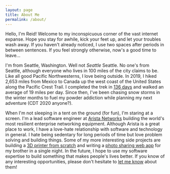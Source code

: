 ```yaml
---
layout: page
title: About Me
permalink: /about/
---
```


Hello, I'm Reid!  Welcome to my inconspicuous corner of the vast internet expanse.  Hope you stay for awhile, kick your feet up, and let your troubles wash away.  If you haven't already noticed, I use two spaces after periods in between sentences.  If you feel strongly otherwise, now's a good time to leave...

I'm from Seattle, Washington.  Well not *Seattle* Seattle.  No one's from Seattle, although everyone who lives in 100 miles of the city claims to be.  Like all good Pacific Northwesterns, I love being outside.  In 2019, I hiked 2,653 miles from Mexico to Canada up the west coast of the United States along the Pacific Crest Trail.  I completed the trek in [136 days](https://docs.google.com/spreadsheets/d/1VUCHmCiV1qDBgHM5udxTyLRSyirUIyrnapkPBt5erpY/edit#gid=0) and walked an average of 19 miles per day.  Since then, I've been chasing snow storms in the winter months to fuel my powder addiction while planning my next adventure (CDT 2020 anyone?).

When I'm not sleeping in a tent on the ground (for fun), I'm staring at a screen.  I'm a lead software engineer at [Arista Networks](https://www.arista.com/en/) building the world's most resilient enterprise networking equipment.  Although Arista is a great place to work, I have a love-hate relationship with software and technology in general.  I hate being sedentary for long periods of time but love problem solving and building things.  Some of my more interesting side projects are building a [3D printer from scratch](https://github.com/rmayf/3d) and writing a [photo sharing web app](https://github.com/rmayf/PhotoGallery) for my brother in a single night.  In the future, I hope to use my software expertise to build something that makes people's lives better.  If you know of any interesting opportunities, please don't hesitate to [let me know](email:rmayf3@gmail.com) about them!
	
<!--stackedit_data:
eyJoaXN0b3J5IjpbLTE1MDQwMDA5MTEsNjcxMDY1NjQ5LC00OD
QwNzIyMDhdfQ==
-->